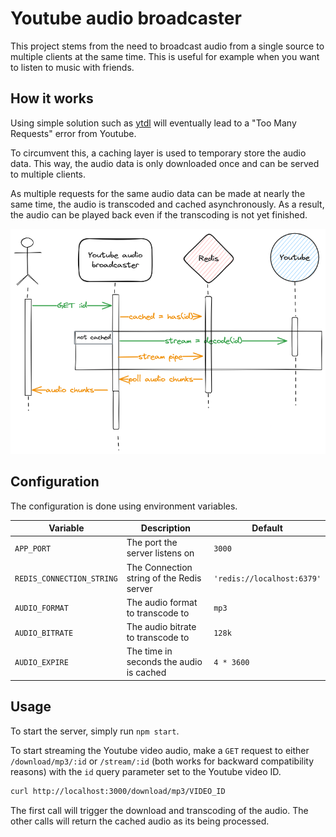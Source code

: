  # Youtube audio broadcaster
 
This project stems from the need to broadcast audio from a single source to multiple clients at the same time.
This is useful for example when you want to listen to music with friends.

## How it works

Using simple solution such as [ytdl](https://github.com/distubejs/ytdl-core) will eventually lead 
to a "Too Many Requests" error from Youtube.

To circumvent this, a caching layer is used to temporary store the audio data. 
This way, the audio data is only downloaded once and can be served to multiple clients.

As multiple requests for the same audio data can be made at nearly the same time, 
the audio is transcoded and cached asynchronously. As a result, the audio can be played back
even if the transcoding is not yet finished.

![sequence](./resources/youtube-audio-broadcaster-sequence.png)

## Configuration

The configuration is done using environment variables.


| Variable                  | Description                               | Default                    |
|---------------------------|-------------------------------------------|----------------------------|
| `APP_PORT`                | The port the server listens on            | `3000`                     |
| `REDIS_CONNECTION_STRING` | The Connection string of the Redis server | `'redis://localhost:6379'` |
| `AUDIO_FORMAT`            | The audio format to transcode to          | `mp3`                      |
| `AUDIO_BITRATE`           | The audio bitrate to transcode to         | `128k`                     |
| `AUDIO_EXPIRE`            | The time in seconds the audio is cached   | `4 * 3600`                 |

## Usage

To start the server, simply run `npm start`.

To start streaming the Youtube video audio, make a `GET` request to either `/download/mp3/:id` or `/stream/:id`
(both works for backward compatibility reasons) with the `id` query parameter set to the Youtube video ID.

```bash
curl http://localhost:3000/download/mp3/VIDEO_ID
```

The first call will trigger the download and transcoding of the audio. 
The other calls will return the cached audio as its being processed.

